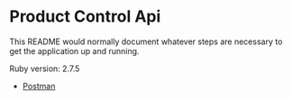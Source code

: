 # Product Control Api

This README would normally document whatever steps are necessary to get the
application up and running.

Ruby version: 2.7.5

- [Postman](https://documenter.getpostman.com/view/39887084/2sAYJ1khJe)
